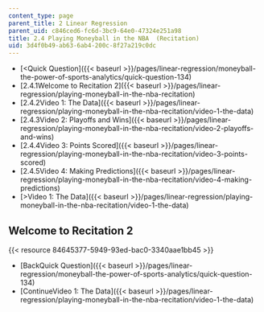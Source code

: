 ```yaml
---
content_type: page
parent_title: 2 Linear Regression
parent_uid: c846ced6-fc6d-3bc9-64e0-47324e251a98
title: 2.4 Playing Moneyball in the NBA  (Recitation)
uid: 3d4f0b49-ab63-6ab4-200c-8f27a219c0dc
---
```


*   [\<Quick Question]({{< baseurl >}}/pages/linear-regression/moneyball-the-power-of-sports-analytics/quick-question-134)
*   [2.4.1Welcome to Recitation 2]({{< baseurl >}}/pages/linear-regression/playing-moneyball-in-the-nba-recitation)
*   [2.4.2Video 1: The Data]({{< baseurl >}}/pages/linear-regression/playing-moneyball-in-the-nba-recitation/video-1-the-data)
*   [2.4.3Video 2: Playoffs and Wins]({{< baseurl >}}/pages/linear-regression/playing-moneyball-in-the-nba-recitation/video-2-playoffs-and-wins)
*   [2.4.4Video 3: Points Scored]({{< baseurl >}}/pages/linear-regression/playing-moneyball-in-the-nba-recitation/video-3-points-scored)
*   [2.4.5Video 4: Making Predictions]({{< baseurl >}}/pages/linear-regression/playing-moneyball-in-the-nba-recitation/video-4-making-predictions)
*   [\>Video 1: The Data]({{< baseurl >}}/pages/linear-regression/playing-moneyball-in-the-nba-recitation/video-1-the-data)

Welcome to Recitation 2
-----------------------

{{< resource 84645377-5949-93ed-bac0-3340aae1bb45 >}}

*   [BackQuick Question]({{< baseurl >}}/pages/linear-regression/moneyball-the-power-of-sports-analytics/quick-question-134)
*   [ContinueVideo 1: The Data]({{< baseurl >}}/pages/linear-regression/playing-moneyball-in-the-nba-recitation/video-1-the-data)
